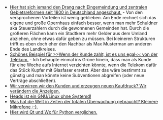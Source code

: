 * [Hier hat sich jemand den Drang nach Eingemeindung und zentralen Gebietsreformen seit 1800 in Deutschland angeschaut.](http://www.lto.de/recht/feuilleton/f/unfreie-hansestadt-hamburg-gebiets-und-flur-bereinigung-regional-entwicklung-umstrukturierung-gesetz) - Von den versprochenen Vorteilen ist wenig geblieben. Am Ende rechnet sich das eigene und große Opernhaus einfach besser, wenn man mehr Schuldner aka Steuerzahlern durch die gewonnenen Gemeinden hat. Durch die größeren Flächen kann ein Stadtkern mehr Gelder aus dem Umland abziehen, ohne etwas dafür geben zu müssen. Bei kleineren Strukturen trifft es eben doch eher den Nachbar als Max Musterman am anderen Ende des Landkreises.
* [Schönes Beispiel für >>Wenn der Kunde zahlt, ist es uns egal<< von der Telekom.](https://www.golem.de/news/56-kbit-s-telekom-hytas-glasfasernetzwerke-lassen-sich-nicht-umruesten-1704-127125.html) - Ich behaupte einmal ins Grüne hinein, dass man als Kunde für eine Woche aufs Internet verzichten könnte, wenn die Telekom dafür das Stück Kupfer mit Glasfaser ersetzt. Aber das wäre bestimmt zu günstig und man könnte keine Subventionen abgreifen (oder neue Verträge abschließen).
* [Wir verwirren wir den Kunden und erzeugen neuen Kaufdruck? Wir verändern die Anzeigen.](https://www.heise.de/tp/features/Aus-A-wird-C-3673432.html)
* [Heads ist ein GNU/Linux ohne Systemd!](http://www.pro-linux.de/news/1/24621/heads-sicherheits-distribution-ohne-systemd.html)
* [Was hat die Welt in Zeiten der totalen Überwachung gebraucht? Kleinere Mikrofone :-).](https://www.heise.de/newsticker/meldung/Mikromechanische-Mikrofone-sollen-sprachgesteuerte-Mobiltechnik-robuster-und-effizienter-machen-3673423.html)
* [Hier wird Qt und Wx für Python verglichen.](https://opensource.com/article/17/4/pyqt-versus-wxpython)
